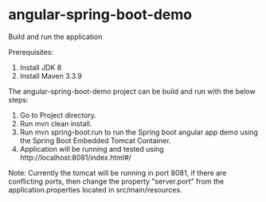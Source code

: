 # angular-spring-boot-demo

Build and run the application

Prerequisites:
1. Install JDK 8
2. Install Maven 3.3.9

The angular-spring-boot-demo project can be build and run with the below steps:

1. Go to Project directory.
2. Run mvn clean install.
3. Run mvn spring-boot:run to run the Spring boot angular app demo using the Spring Boot Embedded Tomcat Container.
4. Application will be running and tested using http://localhost:8081/index.html#/

Note: Currently the tomcat will be running in port 8081, if there are conflicting ports, then
change the property "server.port" from the application.properties located in src/main/resources.
